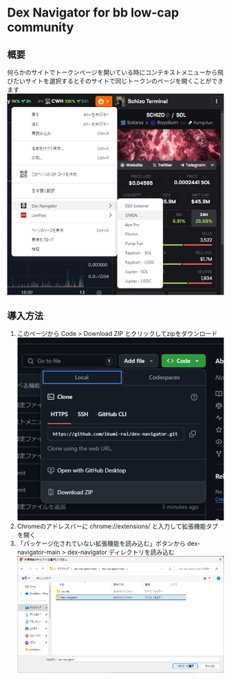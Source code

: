 # Dex Navigator for bb low-cap community
## 概要
何らかのサイトでトークンページを開いている時にコンテキストメニューから飛びたいサイトを選択するとそのサイトで同じトークンのページを開くことができます  
![dex_screener](docs/dex_screener.png)

## 導入方法
1. このページから Code > Download ZIP とクリックしてzipをダウンロード  
![github](docs/github.png)
1. Chromeのアドレスバーに chrome://extensions/ と入力して拡張機能タブを開く
1. 「パッケージ化されていない拡張機能を読み込む」ボタンから dex-navigator-main > dex-navigator ディレクトリを読み込む  
![chrome](docs/chrome.png)
